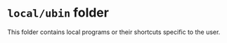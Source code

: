 `local/ubin` folder
===========================

This folder contains local programs or their shortcuts specific to the user.
